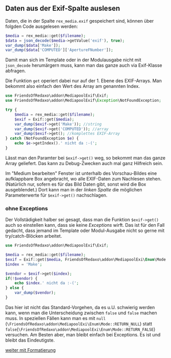 
## Daten aus der Exif-Spalte auslesen

Daten, die in der Spalte ```rex_media.exif``` gespeichert sind, können über folgden Code ausgelesen werden:

```php
$media = rex_media::get($filename);
$data = json_decode($media->getValue('exif'), true);
var_dump($data['Make']);
var_dump($data['COMPUTED']['ApertureFNumber']);
```

Damit man sich im Template oder in der Modulausgabe nicht mit ```json_decode``` herumärgern muss, kann man das ganze auch via Exif-Klasse abfragen.

Die Funktion ```get``` operiert dabei nur auf der 1. Ebene des EXIF-Arrays. Man bekommt also einfach den Wert des Array am genannten Index.

```php
use FriendsOfRedaxo\addon\MediapoolExif\Exif;
use FriendsOfRedaxo\addon\MediapoolExif\Exception\NotFoundException;

try {
	$media = rex_media::get($filename);
	$exif = Exif::get($media);
	var_dump($exif->get('Make')); //string
	var_dump($exif->get('COMPUTED')); //array
	var_dump($exif->get(); //komplettes EXIF-Array
} catch (NotFoundException $e) {
	echo $e->getIndex().' nicht da :-(';
}
```

Lässt man den Paramter bei ```$exif->get()``` weg, so bekommt man das ganze Array geliefert. Das kann zu Debug-Zwecken auch mal ganz Hilfreich sein.

Im "Medium bearbeiten" Fenster ist unterhalb des Vorschau-Bildes eine aufklappbare Box angebracht, wo alle EXIF-Daten zum Nachlesen stehen. (Natürlich nur, sofern es für das Bild Daten gibt, sonst wird die Box ausgeblendet.) Dort kann man in der *linken Spalte* die möglichen Parameterwerte für ```$exif->get()``` nachschlagen.


### ohne Exceptions
Der Vollstädigkeit halber sei gesagt, dass man die Funktion ```$exif->get()``` auch so einstellen kann, dass sie keine *Exceptions* wirft. Das ist für den Fall gedacht, dass jemand im Template oder Modul-Ausgabe nicht so gerne mit try/catch-Blöcken arbeitet.

```php
use FriendsOfRedaxo\addon\MediapoolExif\Exif;

$media = rex_media::get($filename);
$exif = Exif::get($media, FriendsOfRedaxo\addon\MediapoolExi\Enum\Mode::RETURN_FALSE);
$index = 'Make';

$vendor = $exif->get($index);
if(!$vendor) {
    echo $index.' nicht da :-(';
} else {
    var_dump($vendor);
}
```

Das hier ist nicht das Standard-Vorgehen, da es u.U. schwierig werden kann, wenn man die Unterscheidung zwischen ```false``` und ```false``` machen muss. In speziellen Fällen kann man es mit ```null``` (```\FriendsOfRedaxo\addon\MediapoolExi\Enum\Mode::RETURN_NULL```) statt ```false```(```\FriendsOfRedaxo\addon\MediapoolExi\Enum\Mode::RETURN_FALSE```) versuchen.
Am Besten aber, man bleibt einfach bei Exceptions. Es ist und bleibt das Eindeutigste.

[weiter mit Formatierung](exif_daten/formatierung.md)



